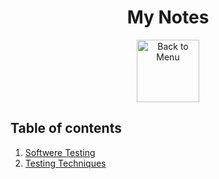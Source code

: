 <h1 align="center">My Notes</h1>
<div align="center">
<a href="https://github.com/Prime2390/Prime2390/blob/main/Read-Me.md">
    <img src="https://raw.githubusercontent.com/Prime2390/Prime2390/refs/heads/main/Icons/DALL·E%202024-11-11%2022.20.53%20-%20A%20minimalistic%20and%20modern%20icon%20representing%20'Back%20to%20Menu'.%20The%20icon%20should%20feature%20an%20arrow%20pointing%20to%20a%20menu%20or%20list%20symbol%2C%20indicating%20navigation%20.webp" alt="Back to Menu" style="width:100px;height:100px;">
</a>
</div>

<h2>Table of contents</h2>
<ol>
  <li><a href=https://github.com/Prime2390/Prime2390/blob/main/Notes/Software-testing.md>Softwere Testing</a></li>
    <li><a href=https://github.com/Prime2390/Prime2390/blob/main/Notes/Testing%20Techniques.md>Testing Techniques</a></li>
</ol>
